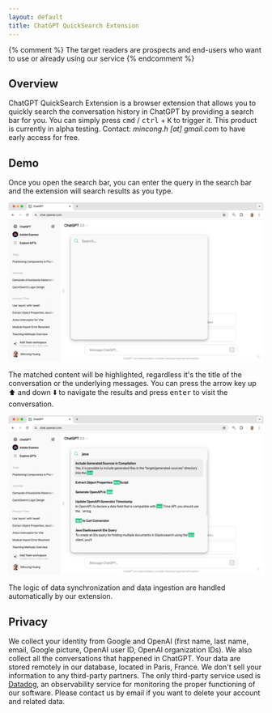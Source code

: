 ```yaml
---
layout: default
title: ChatGPT QuickSearch Extension
---
```


{% comment %}
The target readers are prospects and end-users who want to use or already using our service
{% endcomment %}

## Overview

ChatGPT QuickSearch Extension is a browser extension that allows you to quickly search the conversation history in ChatGPT by providing a search bar for you. You can simply press <kbd>cmd</kbd> / <kbd>ctrl</kbd> + <kbd>K</kbd> to trigger it. This product is currently in alpha testing. Contact: _mincong.h [at] gmail.com_ to have early access for free.

## Demo

Once you open the search bar, you can enter the query in the search bar and the extension will search results as you type.

![open search bar](/assets/2024-04-24-search-bar-open.png)

The matched content will be highlighted, regardless it's the title of the conversation or the underlying messages. You can press the arrow key up ⬆️ and down ⬇️ to navigate the results and press <kbd>enter</kbd> to visit the conversation.

![highlight results](/assets/2024-04-24-search-bar-results.png)

The logic of data synchronization and data ingestion are handled automatically by our extension.

## Privacy

We collect your identity from Google and OpenAI (first name, last name, email, Google picture, OpenAI user ID, OpenAI organization IDs). We also collect all the conversations that happened in ChatGPT. Your data are stored remotely in our database, located in Paris, France. We don't sell your information to any third-party partners. The only third-party service used is [Datadog](https://app.datadoghq.eu/), an observability service for monitoring the proper functioning of our software. Please contact us by email if you want to delete your account and related data.
